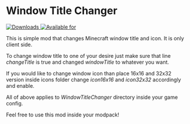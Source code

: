 # Window Title Changer

[![Downloads](http://cf.way2muchnoise.eu/full_*_downloads.svg)
![Available for](http://cf.way2muchnoise.eu/versions/*.svg)](https://www.curseforge.com/minecraft/mc-mods/*)

This is simple mod that changes Minecraft window title and icon. It is only client side.

To change window title to one of your desire just make sure that line _changeTitle_ is true and changed _windowTitle_ to whatever you want.

If you would like to change window icon than place 16x16 and 32x32 version inside icons folder change _icon16x16_ and _icon32x32_ accordingly and enable.

All of above applies to _WindowTitleChanger_ directory inside your game config.

Feel free to use this mod inside your modpack!